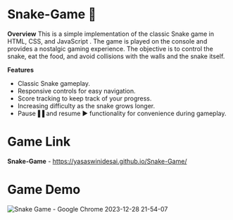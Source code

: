 # Snake-Game 🐍
**Overview**
This is a simple implementation of the classic Snake game in HTML, CSS, and JavaScript . The game is played on the console and provides a nostalgic gaming experience. The objective is to control the snake, eat the food, and avoid collisions with the walls and the snake itself.

**Features**
- Classic Snake gameplay.
- Responsive controls for easy navigation.
- Score tracking to keep track of your progress.
- Increasing difficulty as the snake grows longer.
- Pause▐▐ and resume ▶ functionality for convenience during gameplay.

# Game Link
**Snake-Game** - https://yasaswinidesai.github.io/Snake-Game/

# Game Demo

![Snake Game - Google Chrome 2023-12-28 21-54-07](https://github.com/YasaswiniDesai/Snake-Game/assets/92711164/c8a9684c-7f57-408b-88a8-a23e9cfcf185)


